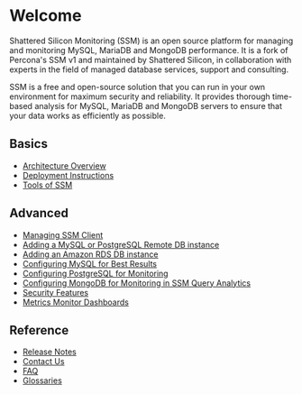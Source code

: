 # Welcome

Shattered Silicon Monitoring (SSM) is an open source platform for managing and monitoring MySQL, MariaDB and MongoDB performance. It is a fork of Percona's SSM v1 and maintained by Shattered Silicon, in collaboration with experts in the field of managed database services, support and consulting.

SSM is a free and open-source solution that you can run in your own environment for maximum security and reliability. It provides thorough time-based analysis for MySQL, MariaDB and MongoDB servers to ensure that your data works as efficiently as possible.

## Basics

* [Architecture Overview](architecture.md)
* [Deployment Instructions](deploy/index.md)
* [Tools of SSM](tool.md)

## Advanced

* [Managing SSM Client](ssm-admin.md)
* [Adding a MySQL or PostgreSQL Remote DB instance](remote-instance.md)
* [Adding an Amazon RDS DB instance](amazon-rds.md)
* [Configuring MySQL for Best Results](conf-mysql.md)
* [Configuring PostgreSQL for Monitoring](conf-postgres.md)
* [Configuring MongoDB for Monitoring in SSM Query Analytics](conf-mongodb.md)
* [Security Features](security.md)
* [Metrics Monitor Dashboards](index.metrics-monitor.dashboard.md)

## Reference

* [Release Notes](release-notes/index.md)
* [Contact Us](contact.md)
* [FAQ](faq.md)
* [Glossaries](index.glossary.md)
